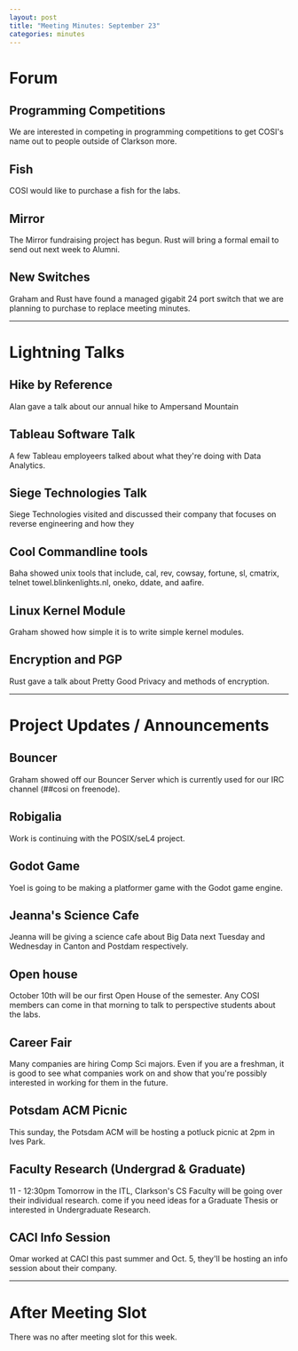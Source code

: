 ```yaml
---
layout: post
title: "Meeting Minutes: September 23"
categories: minutes
---
```


# Forum

## Programming Competitions
We are interested in competing in programming competitions to get COSI's name out
to people outside of Clarkson more.

## Fish
COSI would like to purchase a fish for the labs.

## Mirror
The Mirror fundraising project has begun. Rust will bring a formal email to send
out next week to Alumni.

## New Switches
Graham and Rust have found a managed gigabit 24 port switch that we are planning
to purchase to replace meeting minutes.

---

# Lightning Talks

## Hike by Reference
Alan gave a talk about our annual hike to Ampersand Mountain

## Tableau Software Talk
A few Tableau employeers talked about what they're doing with Data Analytics.

## Siege Technologies Talk
Siege Technologies visited and discussed their company that focuses on reverse engineering and
how they 

## Cool Commandline tools
Baha showed unix tools that include, cal, rev, cowsay, fortune, sl, cmatrix,
telnet towel.blinkenlights.nl, oneko, ddate, and aafire.

## Linux Kernel Module
Graham showed how simple it is to write simple kernel modules. 

## Encryption and PGP
Rust gave a talk about Pretty Good Privacy and methods of encryption.

---

# Project Updates / Announcements

## Bouncer
Graham showed off our Bouncer Server which is currently used for our IRC channel
(##cosi on freenode). 

## Robigalia
Work is continuing with the POSIX/seL4 project.

## Godot Game
Yoel is going to be making a platformer game with the Godot game engine.

## Jeanna's Science Cafe
Jeanna will be giving a science cafe about Big Data next Tuesday and Wednesday
in Canton and Postdam respectively.

## Open house
October 10th will be our first Open House of the semester. Any COSI members can
come in that morning to talk to perspective students about the labs.

## Career Fair
Many companies are hiring Comp Sci majors. Even if you are a freshman, it is good
to see what companies work on and show that you're possibly interested in working
for them in the future.

## Potsdam ACM Picnic
This sunday, the Potsdam ACM will be hosting a potluck picnic at 2pm in Ives Park.

## Faculty Research (Undergrad & Graduate)
11 - 12:30pm Tomorrow in the ITL, Clarkson's CS Faculty will be going over their
individual research. come if you need ideas for a Graduate Thesis or interested
in Undergraduate Research.

## CACI Info Session
Omar worked at CACI this past summer and Oct. 5, they'll be hosting an info session
about their company.

---

# After Meeting Slot
There was no after meeting slot for this week.
